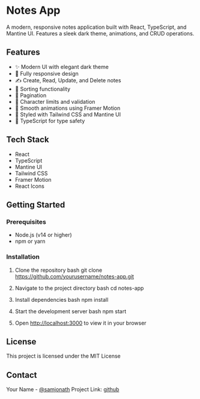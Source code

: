 # Notes App

A modern, responsive notes application built with React, TypeScript, and Mantine UI. Features a sleek dark theme, animations, and CRUD operations.

## Features

- ✨ Modern UI with elegant dark theme
- 📱 Fully responsive design
- ✍️ Create, Read, Update, and Delete notes
- 🔄 Sorting functionality
- 📄 Pagination
- 🎯 Character limits and validation
- 💫 Smooth animations using Framer Motion
- 🎨 Styled with Tailwind CSS and Mantine UI
- 📝 TypeScript for type safety

## Tech Stack

- React
- TypeScript
- Mantine UI
- Tailwind CSS
- Framer Motion
- React Icons

## Getting Started

### Prerequisites

- Node.js (v14 or higher)
- npm or yarn

### Installation

1. Clone the repository
   bash
   git clone https://github.com/yourusername/notes-app.git

2. Navigate to the project directory
   bash
   cd notes-app

3. Install dependencies
   bash
   npm install

4. Start the development server
   bash
   npm start

5. Open [http://localhost:3000](http://localhost:3000) to view it in your browser

## License

This project is licensed under the MIT License

## Contact

Your Name - [@samjonath](https://github.com/samjonath/)
Project Link: [github](https://github.com/samjonath/my-react-app-inventrix)
